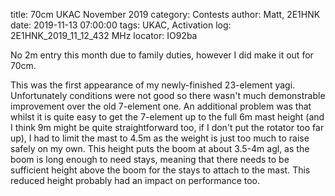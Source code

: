 title: 70cm UKAC November 2019
category: Contests
author: Matt, 2E1HNK
date: 2019-11-13 07:00:00
tags: UKAC, Activation
log: 2E1HNK_2019_11_12_432 MHz
locator: IO92ba



No 2m entry this month due to family duties, however I did make it out for 70cm.


This was the first appearance of my newly-finished 23-element yagi. Unfortunately conditions were not good so there wasn't much demonstrable improvement over the old 7-element one. An additional problem was that whilst it is quite easy to get the 7-element up to the full 6m mast height (and I think 9m might be quite straightforward too, if I don't put the rotator too far up), I had to limit the mast to 4.5m as the weight is just too much to raise safely on my own. This height puts the boom at about 3.5-4m agl, as the boom is long enough to need stays, meaning that there needs to be sufficient height above the boom for the stays to attach to the mast. This reduced height probably had an impact on performance too.
